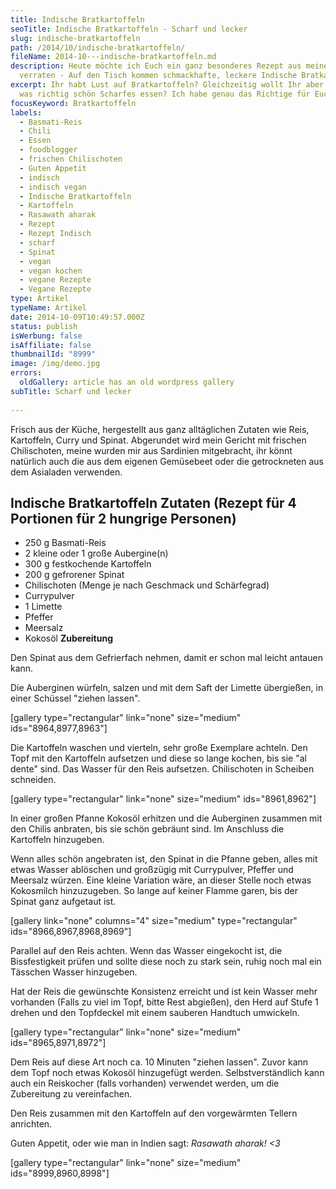 ```yaml
---
title: Indische Bratkartoffeln
seoTitle: Indische Bratkartoffeln - Scharf und lecker
slug: indische-bratkartoffeln
path: /2014/10/indische-bratkartoffeln/
fileName: 2014-10---indische-bratkartoffeln.md
description: Heute möchte ich Euch ein ganz besonderes Rezept aus meiner Küche
  verraten - Auf den Tisch kommen schmackhafte, leckere Indische Bratkartoffeln.
excerpt: Ihr habt Lust auf Bratkartoffeln? Gleichzeitig wollt Ihr aber auch noch
  was richtig schön Scharfes essen? Ich habe genau das Richtige für Euch.
focusKeyword: Bratkartoffeln
labels:
  - Basmati-Reis
  - Chili
  - Essen
  - foodblogger
  - frischen Chilischoten
  - Guten Appetit
  - indisch
  - indisch vegan
  - Indische Bratkartoffeln
  - Kartoffeln
  - Rasawath aharak
  - Rezept
  - Rezept Indisch
  - scharf
  - Spinat
  - vegan
  - vegan kochen
  - vegane Rezepte
  - Vegane Rezepte
type: Artikel
typeName: Artikel
date: 2014-10-09T10:49:57.000Z
status: publish
isWerbung: false
isAffiliate: false
thumbnailId: "8999"
image: /img/demo.jpg
errors:
  oldGallery: article has an old wordpress gallery
subTitle: Scharf und lecker
  
---
```


Frisch aus der Küche, hergestellt aus ganz alltäglichen Zutaten wie Reis,
Kartoffeln, Curry und Spinat. Abgerundet wird mein Gericht mit frischen
Chilischoten, meine wurden mir aus Sardinien mitgebracht, ihr könnt natürlich
auch die aus dem eigenen Gemüsebeet oder die getrockneten aus dem Asialaden
verwenden.

## Indische Bratkartoffeln **Zutaten** (Rezept für 4 Portionen für 2 hungrige Personen)

- 250 g Basmati-Reis
- 2 kleine oder 1 große Aubergine(n)
- 300 g festkochende Kartoffeln
- 200 g gefrorener Spinat
- Chilischoten (Menge je nach Geschmack und Schärfegrad)
- Currypulver
- 1 Limette
- Pfeffer
- Meersalz
- Kokosöl **Zubereitung**

Den Spinat aus dem Gefrierfach nehmen, damit er schon mal leicht antauen kann.

Die Auberginen würfeln, salzen und mit dem Saft der Limette übergießen, in einer
Schüssel "ziehen lassen".

[gallery type="rectangular" link="none" size="medium" ids="8964,8977,8963"]

Die Kartoffeln waschen und vierteln, sehr große Exemplare achteln. Den Topf mit
den Kartoffeln aufsetzen und diese so lange kochen, bis sie "al dente" sind. Das
Wasser für den Reis aufsetzen. Chilischoten in Scheiben schneiden.

[gallery type="rectangular" link="none" size="medium" ids="8961,8962"]

In einer großen Pfanne Kokosöl erhitzen und die Auberginen zusammen mit den
Chilis anbraten, bis sie schön gebräunt sind. Im Anschluss die Kartoffeln
hinzugeben.

Wenn alles schön angebraten ist, den Spinat in die Pfanne geben, alles mit etwas
Wasser ablöschen und großzügig mit Currypulver, Pfeffer und Meersalz würzen.
Eine kleine Variation wäre, an dieser Stelle noch etwas Kokosmilch hinzuzugeben.
So lange auf keiner Flamme garen, bis der Spinat ganz aufgetaut ist.

[gallery link="none" columns="4" size="medium" type="rectangular"
ids="8966,8967,8968,8969"]

Parallel auf den Reis achten. Wenn das Wasser eingekocht ist, die Bissfestigkeit
prüfen und sollte diese noch zu stark sein, ruhig noch mal ein Tässchen Wasser
hinzugeben.

Hat der Reis die gewünschte Konsistenz erreicht und ist kein Wasser mehr
vorhanden (Falls zu viel im Topf, bitte Rest abgießen), den Herd auf Stufe 1
drehen und den Topfdeckel mit einem sauberen Handtuch umwickeln.

[gallery type="rectangular" link="none" size="medium" ids="8965,8971,8972"]

Dem Reis auf diese Art noch ca. 10 Minuten "ziehen lassen". Zuvor kann dem Topf
noch etwas Kokosöl hinzugefügt werden. Selbstverständlich kann auch ein
Reiskocher (falls vorhanden) verwendet werden, um die Zubereitung zu
vereinfachen.

Den Reis zusammen mit den Kartoffeln auf den vorgewärmten Tellern anrichten.

Guten Appetit, oder wie man in Indien sagt: _Rasawath aharak! &lt;3_

[gallery type="rectangular" link="none" size="medium" ids="8999,8960,8998"]

&nbsp;

  